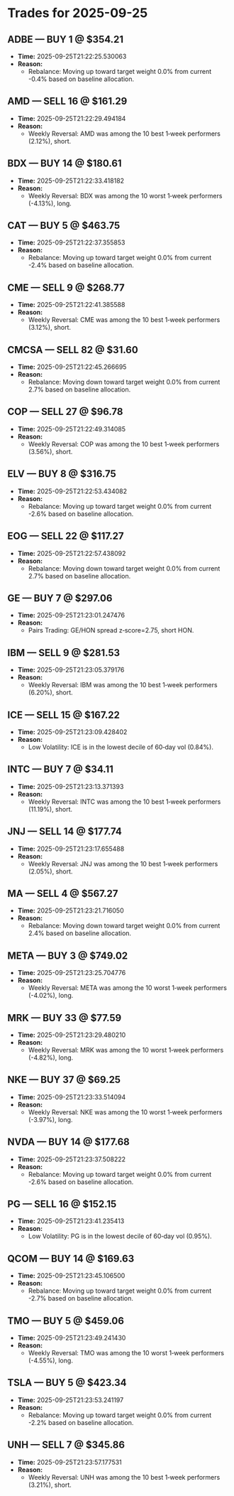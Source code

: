 # Trades for 2025-09-25

## ADBE — BUY 1 @ $354.21
- **Time:** 2025-09-25T21:22:25.530063
- **Reason:**
  - Rebalance: Moving up toward target weight 0.0% from current -0.4% based on baseline allocation.

## AMD — SELL 16 @ $161.29
- **Time:** 2025-09-25T21:22:29.494184
- **Reason:**
  - Weekly Reversal: AMD was among the 10 best 1‑week performers (2.12%), short.

## BDX — BUY 14 @ $180.61
- **Time:** 2025-09-25T21:22:33.418182
- **Reason:**
  - Weekly Reversal: BDX was among the 10 worst 1‑week performers (-4.13%), long.

## CAT — BUY 5 @ $463.75
- **Time:** 2025-09-25T21:22:37.355853
- **Reason:**
  - Rebalance: Moving up toward target weight 0.0% from current -2.4% based on baseline allocation.

## CME — SELL 9 @ $268.77
- **Time:** 2025-09-25T21:22:41.385588
- **Reason:**
  - Weekly Reversal: CME was among the 10 best 1‑week performers (3.12%), short.

## CMCSA — SELL 82 @ $31.60
- **Time:** 2025-09-25T21:22:45.266695
- **Reason:**
  - Rebalance: Moving down toward target weight 0.0% from current 2.7% based on baseline allocation.

## COP — SELL 27 @ $96.78
- **Time:** 2025-09-25T21:22:49.314085
- **Reason:**
  - Weekly Reversal: COP was among the 10 best 1‑week performers (3.56%), short.

## ELV — BUY 8 @ $316.75
- **Time:** 2025-09-25T21:22:53.434082
- **Reason:**
  - Rebalance: Moving up toward target weight 0.0% from current -2.6% based on baseline allocation.

## EOG — SELL 22 @ $117.27
- **Time:** 2025-09-25T21:22:57.438092
- **Reason:**
  - Rebalance: Moving down toward target weight 0.0% from current 2.7% based on baseline allocation.

## GE — BUY 7 @ $297.06
- **Time:** 2025-09-25T21:23:01.247476
- **Reason:**
  - Pairs Trading: GE/HON spread z‑score=2.75, short HON.

## IBM — SELL 9 @ $281.53
- **Time:** 2025-09-25T21:23:05.379176
- **Reason:**
  - Weekly Reversal: IBM was among the 10 best 1‑week performers (6.20%), short.

## ICE — SELL 15 @ $167.22
- **Time:** 2025-09-25T21:23:09.428402
- **Reason:**
  - Low Volatility: ICE is in the lowest decile of 60‑day vol (0.84%).

## INTC — BUY 7 @ $34.11
- **Time:** 2025-09-25T21:23:13.371393
- **Reason:**
  - Weekly Reversal: INTC was among the 10 best 1‑week performers (11.19%), short.

## JNJ — SELL 14 @ $177.74
- **Time:** 2025-09-25T21:23:17.655488
- **Reason:**
  - Weekly Reversal: JNJ was among the 10 best 1‑week performers (2.05%), short.

## MA — SELL 4 @ $567.27
- **Time:** 2025-09-25T21:23:21.716050
- **Reason:**
  - Rebalance: Moving down toward target weight 0.0% from current 2.4% based on baseline allocation.

## META — BUY 3 @ $749.02
- **Time:** 2025-09-25T21:23:25.704776
- **Reason:**
  - Weekly Reversal: META was among the 10 worst 1‑week performers (-4.02%), long.

## MRK — BUY 33 @ $77.59
- **Time:** 2025-09-25T21:23:29.480210
- **Reason:**
  - Weekly Reversal: MRK was among the 10 worst 1‑week performers (-4.82%), long.

## NKE — BUY 37 @ $69.25
- **Time:** 2025-09-25T21:23:33.514094
- **Reason:**
  - Weekly Reversal: NKE was among the 10 worst 1‑week performers (-3.97%), long.

## NVDA — BUY 14 @ $177.68
- **Time:** 2025-09-25T21:23:37.508222
- **Reason:**
  - Rebalance: Moving up toward target weight 0.0% from current -2.6% based on baseline allocation.

## PG — SELL 16 @ $152.15
- **Time:** 2025-09-25T21:23:41.235413
- **Reason:**
  - Low Volatility: PG is in the lowest decile of 60‑day vol (0.95%).

## QCOM — BUY 14 @ $169.63
- **Time:** 2025-09-25T21:23:45.106500
- **Reason:**
  - Rebalance: Moving up toward target weight 0.0% from current -2.7% based on baseline allocation.

## TMO — BUY 5 @ $459.06
- **Time:** 2025-09-25T21:23:49.241430
- **Reason:**
  - Weekly Reversal: TMO was among the 10 worst 1‑week performers (-4.55%), long.

## TSLA — BUY 5 @ $423.34
- **Time:** 2025-09-25T21:23:53.241197
- **Reason:**
  - Rebalance: Moving up toward target weight 0.0% from current -2.2% based on baseline allocation.

## UNH — SELL 7 @ $345.86
- **Time:** 2025-09-25T21:23:57.177531
- **Reason:**
  - Weekly Reversal: UNH was among the 10 best 1‑week performers (3.21%), short.

